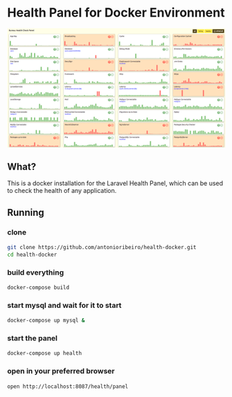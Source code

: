 # Health Panel for Docker Environment

![default panel](https://github.com/antonioribeiro/health/raw/master/docs/images/panel.png)

## What?

This is a docker installation for the Laravel Health Panel, which can be used to check the health of any application.

## Running

### clone

```bash
git clone https://github.com/antonioribeiro/health-docker.git
cd health-docker
```

### build everything

```bash
docker-compose build
```

### start mysql and wait for it to start

```bash
docker-compose up mysql &
```

### start the panel

```bash
docker-compose up health
```

### open in your preferred browser

```bash
open http://localhost:8087/health/panel
```

